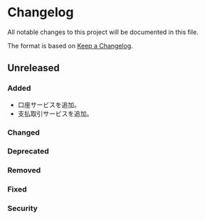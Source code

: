 # Changelog
All notable changes to this project will be documented in this file.

The format is based on [Keep a Changelog](http://keepachangelog.com/).

## Unreleased
### Added
- 口座サービスを追加。
- 支払取引サービスを追加。

### Changed

### Deprecated

### Removed

### Fixed

### Security
